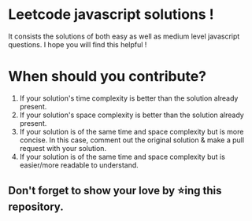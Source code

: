 # Leetcode javascript solutions ! 

It consists the solutions of both easy as well as medium level javascript questions.
I hope you will find this helpful ! 


# When should you contribute?

  1. If your solution's time complexity is better than the solution already present.
  2. If your solution's space complexity is better than the solution already present.
  3. If your solution is of the same time and space complexity but is more concise. In this case, comment out the original solution & make a pull request with your solution.
  4. If your solution is of the same time and space complexity but is easier/more readable to understand.

## Don't forget to show your love by ⭐ing this repository.
